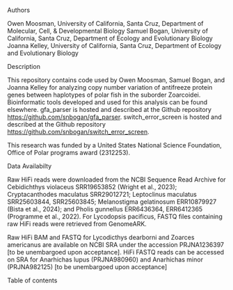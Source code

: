 Authors

Owen Moosman, University of California, Santa Cruz, Department of Molecular, Cell, & Developmental Biology
Samuel Bogan, University of California, Santa Cruz, Department of Ecology and Evolutionary Biology
Joanna Kelley, University of California, Santa Cruz, Department of Ecology and Evolutionary Biology

Description

This repository contains code used by Owen Moosman, Samuel Bogan, and Joanna Kelley for analyzing copy number variation of antifreeze protein genes between haplotypes of polar fish in the suborder Zoarcoidei. Bioinformatic tools developed and used for this analysis can be found elsewhere. gfa_parser is hosted and described at the Github repository https://github.com/snbogan/gfa_parser. switch_error_screen is hosted and described at the Github repository https://github.com/snbogan/switch_error_screen.

This research was funded by a United States National Science Foundation, Office of Polar programs award (2312253). 

Data Availabilty 

Raw HiFi reads were downloaded from the NCBI Sequence Read Archive for Cebidichthys violaceus SRR19653852 (Wright et al., 2023); Cryptacanthodes maculatus SRR29012721; Leptoclinus maculatus SRR25603844, SRR25603845; Melanostigma gelatinosum ERR10879927 (Bista et al., 2024); and Pholis gunnellus ERR6436364, ERR6412365 (Programme et al., 2022). For Lycodopsis pacificus, FASTQ files containing raw HiFi reads were retrieved from GenomeARK. 

Raw HiFi BAM and FASTQ for Lycodicthys dearborni and Zoarces americanus are available on NCBI SRA under the accession PRJNA1236397 [to be unembargoed upon acceptance]. HiFi FASTQ reads can be accessed on SRA for Anarhichas lupus (PRJNA980960) and Anarhichas minor (PRJNA982125) [to be unembargoed upon acceptance]

Table of contents

